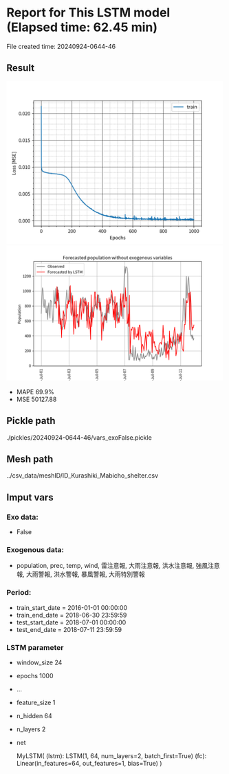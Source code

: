 
# Report for This LSTM model (Elapsed time: 62.45 min)

File created time: 20240924-0644-46

## Result 
<img src="result_20240924-0644-46_loss.png" width='600'/>
<img src="result_20240924-0644-46_forecast.png" width='600'/>

- MAPE	69.9%
- MSE 	50127.88

## Pickle path
./pickles/20240924-0644-46/vars_exoFalse.pickle

## Mesh path
../csv_data/meshID/ID_Kurashiki_Mabicho_shelter.csv

## Imput vars

### Exo data:
- False

### Exogenous data:
- population, prec, temp, wind, 雷注意報, 大雨注意報, 洪水注意報, 強風注意報, 大雨警報, 洪水警報, 暴風警報, 大雨特別警報
 
### Period:
- train_start_date    = 2016-01-01 00:00:00
- train_end_date      = 2018-06-30 23:59:59
- test_start_date     = 2018-07-01 00:00:00  
- test_end_date       = 2018-07-11 23:59:59

### LSTM parameter
- window_size	24
- epochs	1000
- ...
- feature_size	1
- n_hidden	64
- n_layers	2
- net

     MyLSTM(
  (lstm): LSTM(1, 64, num_layers=2, batch_first=True)
  (fc): Linear(in_features=64, out_features=1, bias=True)
)


